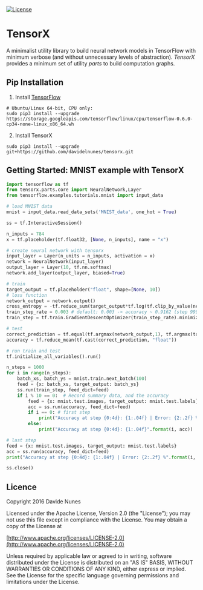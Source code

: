 [![License](https://img.shields.io/badge/license-Apache%202.0-blue.svg)](http://www.apache.org/licenses/LICENSE-2.0.html)

# TensorX

A minimalist utility library to build neural network models in TensorFlow with minimum verbose (and without unnecessary 
levels of abstraction). _TensorX_ provides a minimum set of utility _parts_ to build computation graphs.

## Pip Installation
1. Install [TensorFlow](https://www.tensorflow.org/versions/master/get_started/os_setup.html)
```
# Ubuntu/Linux 64-bit, CPU only:
sudo pip3 install --upgrade https://storage.googleapis.com/tensorflow/linux/cpu/tensorflow-0.6.0-cp34-none-linux_x86_64.wh
```

2. Install TensorX
```
sudo pip3 install --upgrade git+https://github.com/davidelnunes/tensorx.git
```

## Getting Started: MNIST example with TensorX

```python
import tensorflow as tf
from tensorx.parts.core import NeuralNetwork,Layer
from tensorflow.examples.tutorials.mnist import input_data

# load MNIST data
mnist = input_data.read_data_sets('MNIST_data', one_hot = True)

ss = tf.InteractiveSession()

n_inputs = 784
x = tf.placeholder(tf.float32, [None, n_inputs], name = "x")

# create neural network with tensorx
input_layer = Layer(n_units = n_inputs, activation = x)
network = NeuralNetwork(input_layer)
output_layer = Layer(10, tf.nn.softmax)
network.add_layer(output_layer, biased=True)

# train
target_output = tf.placeholder("float", shape=[None, 10])
# loss function
network_output = network.output()
cross_entropy = -tf.reduce_sum(target_output*tf.log(tf.clip_by_value(network_output,1e-50,1.0)))
train_step_rate = 0.003 # default: 0.003 -> accuracy ~ 0.9162 (step 999)
train_step = tf.train.GradientDescentOptimizer(train_step_rate).minimize(cross_entropy)

# test
correct_prediction = tf.equal(tf.argmax(network_output,1), tf.argmax(target_output,1))
accuracy = tf.reduce_mean(tf.cast(correct_prediction, "float"))

# run train and test
tf.initialize_all_variables().run()

n_steps = 1000
for i in range(n_steps):
    batch_xs, batch_ys = mnist.train.next_batch(100)
    feed = {x: batch_xs, target_output: batch_ys}
    ss.run(train_step, feed_dict=feed)
    if i % 10 == 0:  # Record summary data, and the accuracy
        feed = {x: mnist.test.images, target_output: mnist.test.labels}
        acc = ss.run(accuracy, feed_dict=feed)
        if i == 0: # first step
            print("Accuracy at step {0:4d}: {1:.04f} | Error: {2:.2f} %".format(i, acc, (1 - acc) * 100))
        else:
            print("Accuracy at step {0:4d}: {1:.04f}".format(i, acc))

# last step
feed = {x: mnist.test.images, target_output: mnist.test.labels}
acc = ss.run(accuracy, feed_dict=feed)
print("Accuracy at step {0:4d}: {1:.04f} | Error: {2:.2f} %".format(i, acc, (1 - acc) * 100))

ss.close()
```

## Licence
Copyright 2016 Davide Nunes

Licensed under the Apache License, Version 2.0 (the "License");
you may not use this file except in compliance with the License.
You may obtain a copy of the License at

[http://www.apache.org/licenses/LICENSE-2.0](http://www.apache.org/licenses/LICENSE-2.0)

Unless required by applicable law or agreed to in writing, software
distributed under the License is distributed on an "AS IS" BASIS,
WITHOUT WARRANTIES OR CONDITIONS OF ANY KIND, either express or implied.
See the License for the specific language governing permissions and
limitations under the License.


